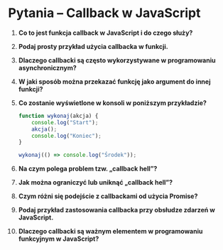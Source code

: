 # Pytania – Callback w JavaScript

1. **Co to jest funkcja callback w JavaScript i do czego służy?**  

2. **Podaj prosty przykład użycia callbacka w funkcji.**  

3. **Dlaczego callbacki są często wykorzystywane w programowaniu asynchronicznym?**  

4. **W jaki sposób można przekazać funkcję jako argument do innej funkcji?**  

5. **Co zostanie wyświetlone w konsoli w poniższym przykładzie?**  

   ```js
   function wykonaj(akcja) {
       console.log("Start");
       akcja();
       console.log("Koniec");
   }

   wykonaj(() => console.log("Środek"));
   ```  

6. **Na czym polega problem tzw. „callback hell”?**  

7. **Jak można ograniczyć lub uniknąć „callback hell”?**  

8. **Czym różni się podejście z callbackami od użycia Promise?**  

9. **Podaj przykład zastosowania callbacka przy obsłudze zdarzeń w JavaScript.**  

10. **Dlaczego callbacki są ważnym elementem w programowaniu funkcyjnym w JavaScript?**  

